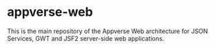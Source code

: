 appverse-web
============

This is the main repository of the Appverse Web architecture for JSON Services, GWT and JSF2 server-side web applications.